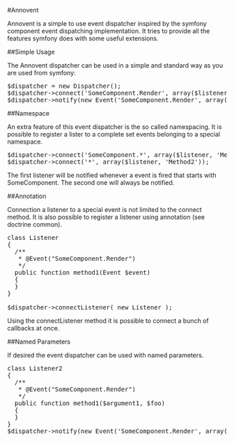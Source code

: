 #Annovent

Annovent is a simple to use event dispatcher inspired by the symfony component event dispatching implementation. It tries to provide all the features symfony does with some useful extensions.

##Simple Usage

The Annovent dispatcher can be used in a simple and standard way as you are used from symfony:
<pre>$dispatcher = new Dispatcher();
$dispatcher->connect('SomeComponent.Render', array($listener, 'Method1'));
$dispatcher->notify(new Event('SomeComponent.Render', array('foo' => 'bar'));</pre>

##Namespace

An extra feature of this event dispatcher is the so called namespacing. It is possible to register a lister to a complete set events belonging to a special namespace.

<pre>$dispatcher->connect('SomeComponent.*', array($listener, 'Method1'));
$dispatcher->connect('*', array($listener, 'Method2'));</pre>

The first listener will be notified whenever a event is fired that starts with SomeComponent. The second one will always be notified.

##Annotation

Connection a listener to a special event is not limited to the connect method. It is also possible to register a listener using annotation (see doctrine common). 

<pre>class Listener
{
  /**
   * @Event("SomeComponent.Render")
   */
  public function method1(Event $event)
  {
  }
}

$dispatcher->connectListener( new Listener );</pre>

Using the connectListener method it is possible to connect a bunch of callbacks at once. 

##Named Parameters

If desired the event dispatcher can be used with named parameters.

<pre>class Listener2
{
  /**
   * @Event("SomeComponent.Render")
   */
  public function method1($argument1, $foo)
  {
  }
}
$dispatcher->notify(new Event('SomeComponent.Render', array('foo' => 'bar', 'argument1' => 'arg1' ));</pre>

